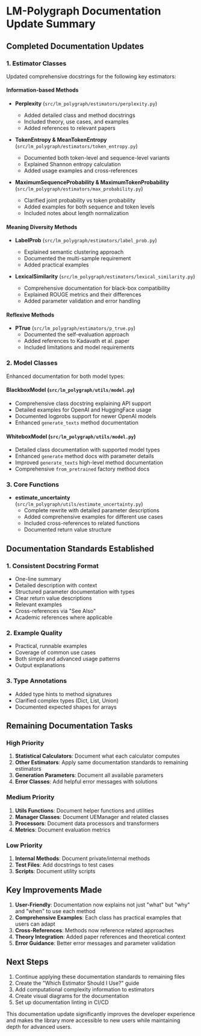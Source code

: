 # LM-Polygraph Documentation Update Summary

## Completed Documentation Updates

### 1. Estimator Classes
Updated comprehensive docstrings for the following key estimators:

#### Information-based Methods
- **Perplexity** (`src/lm_polygraph/estimators/perplexity.py`)
  - Added detailed class and method docstrings
  - Included theory, use cases, and examples
  - Added references to relevant papers

- **TokenEntropy & MeanTokenEntropy** (`src/lm_polygraph/estimators/token_entropy.py`)
  - Documented both token-level and sequence-level variants
  - Explained Shannon entropy calculation
  - Added usage examples and cross-references

- **MaximumSequenceProbability & MaximumTokenProbability** (`src/lm_polygraph/estimators/max_probability.py`)
  - Clarified joint probability vs token probability
  - Added examples for both sequence and token levels
  - Included notes about length normalization

#### Meaning Diversity Methods
- **LabelProb** (`src/lm_polygraph/estimators/label_prob.py`)
  - Explained semantic clustering approach
  - Documented the multi-sample requirement
  - Added practical examples

- **LexicalSimilarity** (`src/lm_polygraph/estimators/lexical_similarity.py`)
  - Comprehensive documentation for black-box compatibility
  - Explained ROUGE metrics and their differences
  - Added parameter validation and error handling

#### Reflexive Methods
- **PTrue** (`src/lm_polygraph/estimators/p_true.py`)
  - Documented the self-evaluation approach
  - Added references to Kadavath et al. paper
  - Included limitations and model requirements

### 2. Model Classes
Enhanced documentation for both model types:

#### BlackboxModel (`src/lm_polygraph/utils/model.py`)
- Comprehensive class docstring explaining API support
- Detailed examples for OpenAI and HuggingFace usage
- Documented logprobs support for newer OpenAI models
- Enhanced `generate_texts` method documentation

#### WhiteboxModel (`src/lm_polygraph/utils/model.py`)
- Detailed class documentation with supported model types
- Enhanced `generate` method docs with parameter details
- Improved `generate_texts` high-level method documentation
- Comprehensive `from_pretrained` factory method docs

### 3. Core Functions
- **estimate_uncertainty** (`src/lm_polygraph/utils/estimate_uncertainty.py`)
  - Complete rewrite with detailed parameter descriptions
  - Added comprehensive examples for different use cases
  - Included cross-references to related functions
  - Documented return value structure

## Documentation Standards Established

### 1. Consistent Docstring Format
- One-line summary
- Detailed description with context
- Structured parameter documentation with types
- Clear return value descriptions
- Relevant examples
- Cross-references via "See Also"
- Academic references where applicable

### 2. Example Quality
- Practical, runnable examples
- Coverage of common use cases
- Both simple and advanced usage patterns
- Output explanations

### 3. Type Annotations
- Added type hints to method signatures
- Clarified complex types (Dict, List, Union)
- Documented expected shapes for arrays

## Remaining Documentation Tasks

### High Priority
1. **Statistical Calculators**: Document what each calculator computes
2. **Other Estimators**: Apply same documentation standards to remaining estimators
3. **Generation Parameters**: Document all available parameters
4. **Error Classes**: Add helpful error messages with solutions

### Medium Priority
1. **Utils Functions**: Document helper functions and utilities
2. **Manager Classes**: Document UEManager and related classes
3. **Processors**: Document data processors and transformers
4. **Metrics**: Document evaluation metrics

### Low Priority
1. **Internal Methods**: Document private/internal methods
2. **Test Files**: Add docstrings to test cases
3. **Scripts**: Document utility scripts

## Key Improvements Made

1. **User-Friendly**: Documentation now explains not just "what" but "why" and "when" to use each method
2. **Comprehensive Examples**: Each class has practical examples that users can adapt
3. **Cross-References**: Methods now reference related approaches
4. **Theory Integration**: Added paper references and theoretical context
5. **Error Guidance**: Better error messages and parameter validation

## Next Steps

1. Continue applying these documentation standards to remaining files
2. Create the "Which Estimator Should I Use?" guide
3. Add computational complexity information to estimators
4. Create visual diagrams for the documentation
5. Set up documentation linting in CI/CD

This documentation update significantly improves the developer experience and makes the library more accessible to new users while maintaining depth for advanced users.